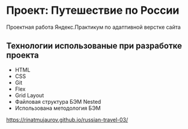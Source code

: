 # Проект: Путешествие по России

Проектная работа Яндекс.Практикум по адаптивной верстке сайта


## Технологии использованые при разработке проекта
- HTML
- CSS
- Git
- Flex
- Grid Layout
- Файловая структура БЭМ Nested
- Использована методология БЭМ

https://rinatmujaurov.github.io/russian-travel-03/


